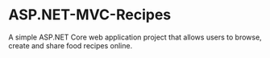 # ASP.NET-MVC-Recipes
A simple ASP.NET Core web application project that allows users to browse, create and share food recipes online.
